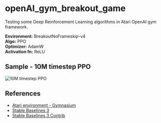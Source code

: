 # openAI_gym_breakout_game

Testing some Deep Reinforcement Learning algorithms in Atari OpenAI gym framework.

**Environment:** BreakoutNoFrameskip-v4  
**Algo:** PPO  
**Optimizer:** AdamW  
**Activation fn:** ReLU

## Sample - 10M timestep PPO

![10M timestep PPO](./sample/10M_timesteps_breakout.gif)


## References

- [Atari environment - Gymnasium](https://gymnasium.farama.org/environments/atari/breakout/)
- [Stable Baselines 3](https://stable-baselines3.readthedocs.io/en/master/index.html)
- [Stable Baselines 3 Contrib](https://github.com/Stable-Baselines-Team/stable-baselines3-contrib)

